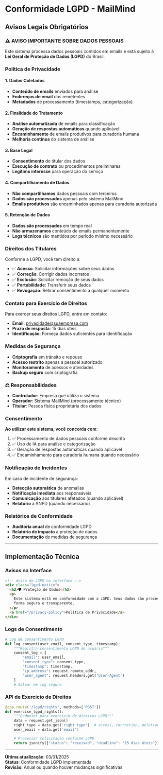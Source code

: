 # Conformidade LGPD - MailMind

## Avisos Legais Obrigatórios

### ⚠️ **AVISO IMPORTANTE SOBRE DADOS PESSOAIS**

Este sistema processa dados pessoais contidos em emails e está sujeito à **Lei Geral de Proteção de Dados (LGPD)** do Brasil.

### **Política de Privacidade**

#### **1. Dados Coletados**

- **Conteúdo de emails** enviados para análise
- **Endereços de email** dos remetentes
- **Metadados** de processamento (timestamps, categorização)

#### **2. Finalidade do Tratamento**

- **Análise automatizada** de emails para classificação
- **Geração de respostas automáticas** quando aplicável
- **Encaminhamento** de emails produtivos para curadoria humana
- **Melhoria contínua** do sistema de análise

#### **3. Base Legal**

- **Consentimento** do titular dos dados
- **Execução de contrato** ou procedimentos preliminares
- **Legítimo interesse** para operação do serviço

#### **4. Compartilhamento de Dados**

- **Não compartilhamos** dados pessoais com terceiros
- **Dados são processados** apenas pelo sistema MailMind
- **Emails produtivos** são encaminhados apenas para curadoria autorizada

#### **5. Retenção de Dados**

- **Dados são processados** em tempo real
- **Não armazenamos** conteúdo de emails permanentemente
- **Logs técnicos** são mantidos por período mínimo necessário

### **Direitos dos Titulares**

Conforme a LGPD, você tem direito a:

- ✅ **Acesso**: Solicitar informações sobre seus dados
- ✅ **Correção**: Corrigir dados incorretos
- ✅ **Exclusão**: Solicitar remoção de seus dados
- ✅ **Portabilidade**: Transferir seus dados
- ✅ **Revogação**: Retirar consentimento a qualquer momento

### **Contato para Exercício de Direitos**

Para exercer seus direitos LGPD, entre em contato:

- **Email**: privacidade@suaempresa.com
- **Prazo de resposta**: 15 dias úteis
- **Identificação**: Forneça dados suficientes para identificação

### **Medidas de Segurança**

- **Criptografia** em trânsito e repouso
- **Acesso restrito** apenas a pessoal autorizado
- **Monitoramento** de acessos e atividades
- **Backup seguro** com criptografia

### ⚖️ **Responsabilidades**

- **Controlador**: Empresa que utiliza o sistema
- **Operador**: Sistema MailMind (processamento técnico)
- **Titular**: Pessoa física proprietária dos dados

### **Consentimento**

**Ao utilizar este sistema, você concorda com:**

1. ✅ Processamento de dados pessoais conforme descrito
2. ✅ Uso de IA para análise e categorização
3. ✅ Geração de respostas automáticas quando aplicável
4. ✅ Encaminhamento para curadoria humana quando necessário

### **Notificação de Incidentes**

Em caso de incidente de segurança:

- **Detecção automática** de anomalias
- **Notificação imediata** aos responsáveis
- **Comunicação** aos titulares afetados (quando aplicável)
- **Relatório** à ANPD (quando necessário)

### **Relatórios de Conformidade**

- **Auditoria anual** de conformidade LGPD
- **Relatório de impacto** à proteção de dados
- **Documentação** de medidas de segurança

---

## **Implementação Técnica**

### **Avisos na Interface**

```html
<!-- Aviso de LGPD na interface -->
<div class="lgpd-notice">
  <h3>🛡️ Proteção de Dados</h3>
  <p>
    Este sistema está em conformidade com a LGPD. Seus dados são processados de
    forma segura e transparente.
  </p>
  <a href="/privacy-policy">Política de Privacidade</a>
</div>
```

### **Logs de Consentimento**

```python
# Log de consentimento LGPD
def log_consent(user_email, consent_type, timestamp):
    """Registra consentimento LGPD do usuário"""
    consent_log = {
        "email": user_email,
        "consent_type": consent_type,
        "timestamp": timestamp,
        "ip_address": request.remote_addr,
        "user_agent": request.headers.get('User-Agent')
    }
    # Salvar em log seguro
```

### **API de Exercício de Direitos**

```python
@app.route('/lgpd/rights', methods=['POST'])
def exercise_lgpd_rights():
    """Endpoint para exercício de direitos LGPD"""
    data = request.get_json()
    right_type = data.get('right_type')  # access, correction, deletion, etc.
    user_email = data.get('email')

    # Processar solicitação conforme LGPD
    return jsonify({"status": "received", "deadline": "15 dias úteis"})
```

---

**Última atualização**: 03/01/2025  
**Status**: Conformidade LGPD implementada  
**Revisão**: Anual ou quando houver mudanças significativas
